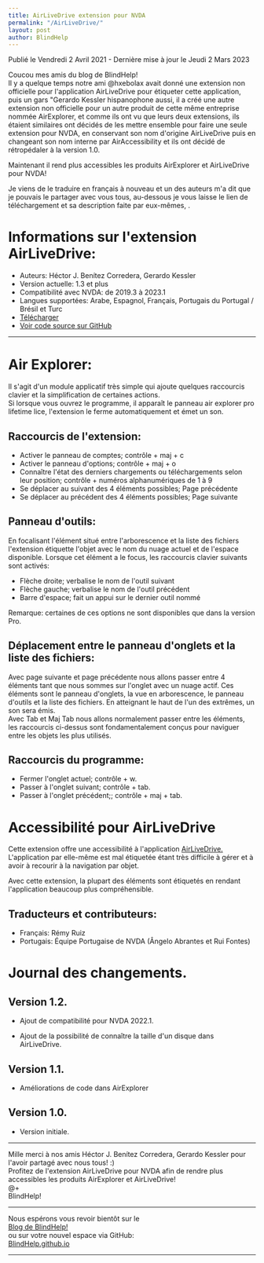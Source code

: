 ```yaml
---
title: AirLiveDrive extension pour NVDA
permalink: "/AirLiveDrive/"
layout: post
author: BlindHelp
---
```


<footer>Publié le Vendredi 2 Avril 2021 - Dernière mise à jour le Jeudi 2 Mars 2023</footer>

Coucou mes amis du blog de BlindHelp!    
Il y a quelque temps notre ami @hxebolax avait donné une extension non officielle pour l'application AirLiveDrive pour étiqueter cette application, puis un gars "Gerardo Kessler hispanophone aussi, il a créé une autre extension non officielle  pour un autre produit de cette même entreprise nommée AirExplorer, et comme ils ont vu que leurs deux extensions, ils étaient similaires ont décidés de les mettre ensemble pour faire une seule extension pour NVDA, en conservant son nom d'origine AirLiveDrive puis en changeant son nom interne par AirAccessibility et ils ont décidé de rétropédaler à la version 1.0.    

Maintenant il rend plus accessibles les produits AirExplorer et AirLiveDrive pour NVDA!    

Je viens de le traduire en français à nouveau et un des auteurs m'a dit que je pouvais le partager avec vous tous, au-dessous je vous laisse le lien de téléchargement et sa description faite par eux-mêmes, .    

# Informations sur l'extension  AirLiveDrive: #

* Auteurs: <span lang="es">Héctor J. Benítez Corredera, Gerardo Kessler</span>
* Version actuelle: 1.3 et plus
* Compatibilité avec NVDA: de 2019.3 à 2023.1
* Langues supportées: Arabe, Espagnol, Français, Portugais du Portugal / Brésil et Turc
* [Télécharger](https://nvda.es/files/get.php?file=airlivedrive)
* [Voir code source sur GitHub](https://github.com/hxebolax/Accesibilidad-para-AirLiveDrive)

---

# Air Explorer:
Il s'agit d'un module applicatif très simple qui ajoute quelques raccourcis clavier et la simplification de certaines actions.  
Si lorsque vous ouvrez le programme, il apparaît le panneau air explorer pro lifetime lice, l'extension le ferme automatiquement et émet un son.

## Raccourcis de l'extension:

* Activer le panneau de comptes; contrôle + maj + c
* Activer le panneau d'options; contrôle + maj + o
* Connaître l'état des derniers chargements ou téléchargements selon leur position; contrôle + numéros alphanumériques de 1 à 9
* Se déplacer au suivant des 4 éléments possibles; Page précédente
* Se déplacer au précédent des 4 éléments possibles; Page suivante

## Panneau d'outils:
En focalisant l'élément situé entre l'arborescence et la liste des fichiers l'extension étiquette l'objet avec le nom du nuage actuel et de l'espace disponible.
Lorsque cet élément a le focus, les raccourcis clavier suivants sont activés:  

* Flèche droite; verbalise le nom de l'outil suivant
* Flèche gauche; verbalise le nom de l'outil précédent
* Barre d'espace; fait un appui sur le dernier outil nommé

Remarque: certaines de ces options ne sont disponibles que dans la version Pro.

## Déplacement entre le panneau d'onglets et la liste des fichiers:
Avec page suivante et page précédente nous allons passer entre 4 éléments tant que nous sommes sur l'onglet avec un nuage actif.
Ces éléments sont le panneau d'onglets, la vue en arborescence, le panneau d'outils et la liste des fichiers. En atteignant le haut de l'un des extrêmes, un son sera émis.  
Avec Tab et Maj Tab nous allons normalement passer entre les éléments, les raccourcis ci-dessus sont fondamentalement conçus pour naviguer entre les objets les plus utilisés.  

## Raccourcis du programme:

* Fermer l'onglet actuel; contrôle + w.
* Passer à l'onglet suivant; contrôle + tab.
* Passer à l'onglet précédent;; contrôle + maj + tab.

# Accessibilité pour AirLiveDrive

Cette extension offre une accessibilité à l'application [AirLiveDrive.](https://www.airlivedrive.com/) L'application par elle-même est mal étiquetée étant très difficile à gérer et à avoir à recourir à la navigation par objet.

Avec cette extension, la plupart des éléments sont étiquetés en rendant l'application beaucoup plus compréhensible.

## Traducteurs et contributeurs:

* Français: Rémy Ruiz
* Portugais: Équipe Portugaise de NVDA (Ângelo Abrantes et Rui Fontes)

# Journal des changements.
## Version 1.2.

* Ajout de compatibilité pour NVDA 2022.1.

* Ajout de la possibilité de connaître la taille d'un disque dans AirLiveDrive.

## Version 1.1.

* Améliorations de code dans AirExplorer

## Version 1.0.

* Version initiale.

---

Mille merci à nos amis <span lang="es">Héctor J. Benítez Corredera, Gerardo Kessler</span> pour l'avoir partagé avec nous tous! :)    
Profitez de l'extension AirLiveDrive pour NVDA afin de rendre plus accessibles les produits AirExplorer et AirLiveDrive!    
@+    
BlindHelp!    

---

Nous espérons vous revoir bientôt sur le      
[Blog de BlindHelp!](http://blindhelp.blogspot.fr/)                    
ou sur  votre nouvel espace via GitHub:                     
[BlindHelp.github.io](https://blindhelp.github.io)                    

---
